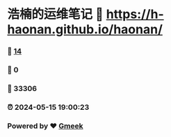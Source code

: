 # 浩楠的运维笔记 :link: https://h-haonan.github.io/haonan/ 
### :page_facing_up: [14](https://h-haonan.github.io/haonan//tag.html) 
### :speech_balloon: 0 
### :hibiscus: 33306 
### :alarm_clock: 2024-05-15 19:00:23 
### Powered by :heart: [Gmeek](https://github.com/Meekdai/Gmeek)
